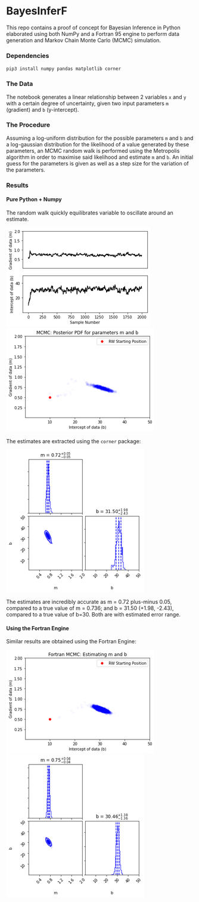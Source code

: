 # BayesInferF

This repo contains a proof of concept for Bayesian Inference in Python elaborated using both NumPy and a Fortran 95 engine to perform data generation and Markov Chain Monte Carlo (MCMC) simulation. 

### Dependencies

```
pip3 install numpy pandas matplotlib corner
```

### The Data
The notebook generates a linear relationship between 2 variables `x` and `y` with a certain degree of uncertainty, given two input parameters `m` (gradient) and `b` (y-intercept).

### The Procedure
Assuming a log-uniform distribution for the possible parameters `m` and `b` and a log-gaussian distribution for the likelihood of a value generated by these parameters, an MCMC random walk is performed using the Metropolis algorithm in order to maximise said likelihood and estimate `m` and `b`. An initial guess for the parameters is given as well as a step size for the variation of the parameters.

### Results

#### Pure Python + Numpy
The random walk quickly equilibrates variable to oscillate around an estimate.

![alt text](Images/chains.png "Random walk per parameter")
![alt text](Images/MCMCPython.png "Random walk result Python")

The estimates are extracted using the `corner` package:

![alt text](Images/CornerPy.png "Parameter estimate for the Python RW")


The estimates are incredibly accurate as m = 0.72 plus-minus 0.05, compared to a true value of m = 0.736; and b = 31.50 (+1.98, -2.43), compared to a true value of b=30. Both are with estimated error range.

#### Using the Fortran Engine
Similar results are obtained using the Fortran Engine:

![alt text](Images/MCMCFortran.png "Random walk result Fortran")
![alt text](Images/CornerFortran.png "Parameter estimate for the Fortran RW")

